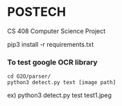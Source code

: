 # POSTECH
CS 408 Computer Science Project

pip3 install -r requirements.txt  

### To test google OCR library
```
cd O2O/parser/  
python3 detect.py text [image path]  
```

ex) python3 detect.py test test1.jpeg



